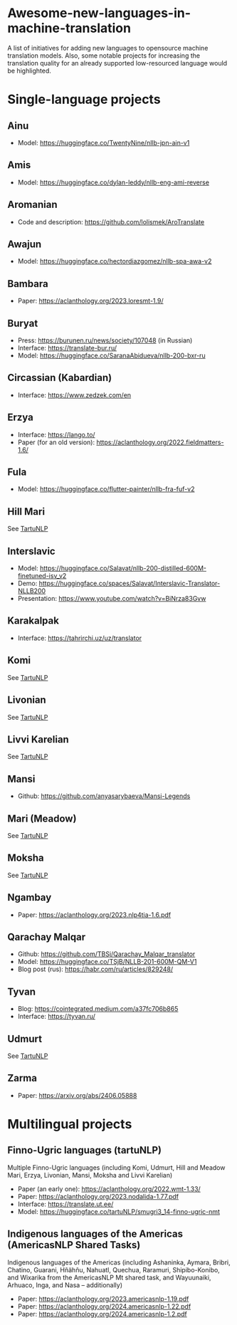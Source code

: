 # Awesome-new-languages-in-machine-translation
A list of initiatives for adding new languages to opensource machine translation models.
Also, some notable projects for increasing the translation quality for an already supported low-resourced language would be highlighted.

# Single-language projects

## Ainu 
- Model: https://huggingface.co/TwentyNine/nllb-jpn-ain-v1

## Amis
- Model: https://huggingface.co/dylan-leddy/nllb-eng-ami-reverse

## Aromanian
- Code and description: https://github.com/lolismek/AroTranslate 

## Awajun
- Model: https://huggingface.co/hectordiazgomez/nllb-spa-awa-v2

## Bambara
- Paper: https://aclanthology.org/2023.loresmt-1.9/ 

## Buryat
- Press: https://burunen.ru/news/society/107048 (in Russian)
- Interface: https://translate-bur.ru/
- Model: https://huggingface.co/SaranaAbidueva/nllb-200-bxr-ru 

##  Circassian (Kabardian)
- Interface: https://www.zedzek.com/en

## Erzya
- Interface: https://lango.to/ 
- Paper (for an old version): https://aclanthology.org/2022.fieldmatters-1.6/ 

## Fula
- Model: https://huggingface.co/flutter-painter/nllb-fra-fuf-v2

## Hill Mari
See [TartuNLP](Finno-Ugric-languages-(tartuNLP))

## Interslavic
- Model: https://huggingface.co/Salavat/nllb-200-distilled-600M-finetuned-isv_v2
- Demo: https://huggingface.co/spaces/Salavat/Interslavic-Translator-NLLB200
- Presentation: https://www.youtube.com/watch?v=BiNrza83Gvw

## Karakalpak
- Interface: https://tahrirchi.uz/uz/translator

## Komi
See [TartuNLP](Finno-Ugric-languages-(tartuNLP))

## Livonian
See [TartuNLP](Finno-Ugric-languages-(tartuNLP))

## Livvi Karelian
See [TartuNLP](Finno-Ugric-languages-(tartuNLP))

## Mansi
- Github:  https://github.com/anyasarybaeva/Mansi-Legends

## Mari (Meadow)
See [TartuNLP](Finno-Ugric-languages-(tartuNLP))

## Moksha
See [TartuNLP](Finno-Ugric-languages-(tartuNLP))

## Ngambay
- Paper: https://aclanthology.org/2023.nlp4tia-1.6.pdf

## Qarachay Malqar
- Github: https://github.com/TBSj/Qarachay_Malqar_translator 
- Model: https://huggingface.co/TSjB/NLLB-201-600M-QM-V1 
- Blog post (rus): https://habr.com/ru/articles/829248/ 

## Tyvan
- Blog: https://cointegrated.medium.com/a37fc706b865 
- Interface: https://tyvan.ru/

## Udmurt
See [TartuNLP](Finno-Ugric-languages-(tartuNLP))

## Zarma
- Paper: https://arxiv.org/abs/2406.05888

# Multilingual projects

## Finno-Ugric languages (tartuNLP)
Multiple Finno-Ugric languages (including Komi, Udmurt, Hill and Meadow Mari, Erzya, Livonian, Mansi, Moksha and Livvi Karelian)

- Paper (an early one): https://aclanthology.org/2022.wmt-1.33/ 
- Paper: https://aclanthology.org/2023.nodalida-1.77.pdf 
- Interface: https://translate.ut.ee/ 
- Model: https://huggingface.co/tartuNLP/smugri3_14-finno-ugric-nmt 

## Indigenous languages of the Americas (AmericasNLP Shared Tasks)
Indigenous languages of the Americas (including Ashaninka, Aymara, Bribri, Chatino, Guarani, Hñähñu, Nahuatl, Quechua, Raramuri, Shipibo-Konibo, and Wixarika from the AmericasNLP Mt shared task, and Wayuunaiki, Arhuaco, Inga, and Nasa – additionally)
- Paper: https://aclanthology.org/2023.americasnlp-1.19.pdf 
- Paper: https://aclanthology.org/2024.americasnlp-1.22.pdf
- Paper: https://aclanthology.org/2024.americasnlp-1.2.pdf 

